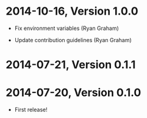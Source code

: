 2014-10-16, Version 1.0.0
=========================

 * Fix environment variables (Ryan Graham)

 * Update contribution guidelines (Ryan Graham)


2014-07-21, Version 0.1.1
=========================



2014-07-20, Version 0.1.0
=========================

 * First release!
